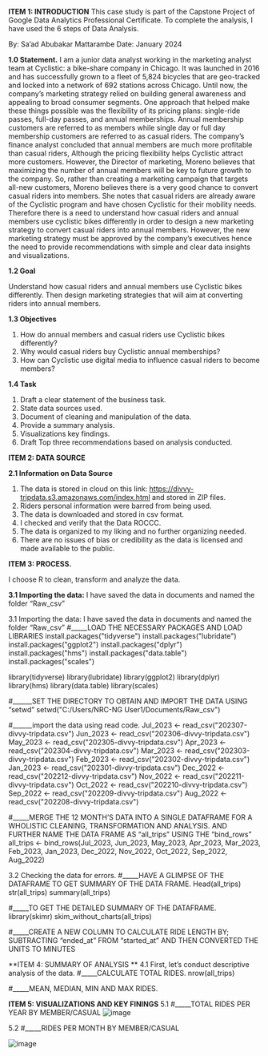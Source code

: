 **ITEM 1: INTRODUCTION**
This case study is part of the Capstone Project of Google Data Analytics Professional Certificate. To complete the analysis, I have used the 6 steps of Data Analysis.

By: Sa’ad Abubakar Mattarambe				Date: January 2024

**1.0	Statement.**
I am a junior data analyst working in the marketing analyst team at Cyclistic: a bike-share company in Chicago. It was launched in 2016 and has successfully grown to a fleet of 5,824 bicycles that are geo-tracked and locked into a network of 692 stations across Chicago. Until now, the company’s marketing strategy relied on building general awareness and appealing to broad consumer segments. One approach that helped make these things possible was the flexibility of its pricing plans: single-ride passes, full-day passes, and annual memberships. Annual membership customers are referred to as members while single day or full day membership customers are referred to as casual riders. The company’s finance analyst concluded that annual members are much more profitable than casual riders, Although the pricing flexibility helps Cyclistic attract more customers. However, the Director of marketing, Moreno believes that maximizing the number of annual members will be key to future growth to the company. So, rather than creating a marketing campaign that targets all-new customers, Moreno believes there is a very good chance to convert casual riders into members. She notes that casual riders are already aware of the Cyclistic program and have chosen Cyclistic for their mobility needs. Therefore there is a need to understand how casual riders and annual members use cyclistic bikes differently in order to design a new marketing strategy to convert casual riders into annual members. However, the new marketing strategy must be approved by the company’s executives hence the need to provide recommendations with simple and clear data insights and visualizations.

**1.2 Goal**

Understand how casual riders and annual members use Cyclistic bikes differently. Then design marketing strategies that will aim at converting riders into annual members.

**1.3 Objectives**
1.	How do annual members and casual riders use Cyclistic bikes differently?
2.	Why would casual riders buy Cyclistic annual memberships?
3.	How can Cyclistic use digital media to influence casual riders to become members?
   
**1.4 Task**
1.	Draft a clear statement of the business task.
2.	State data sources used.
3.	Document of cleaning and manipulation of the data.
4.	Provide a summary analysis.
5.	Visualizations key findings.
6.	Draft Top three recommendations based on analysis conducted. 


**ITEM 2: DATA SOURCE**

**2.1 Information on Data Source**
1.	The data is stored in cloud on this link: https://divvy-tripdata.s3.amazonaws.com/index.html and stored in ZIP files.
2.	Riders personal information were barred from being used.
3.	The data is downloaded and stored in csv format.
4.	I checked and verify that the Data ROCCC.
5.	The data is organized to my liking and no further organizing needed.
6.	There are no issues of bias or credibility as the data is licensed and made available to the public.

   
**ITEM 3: PROCESS.**

I choose R to clean, transform and analyze the data.      

**3.1 Importing the data:**
I have saved the data in documents and named the folder “Raw_csv”


3.1 Importing the data: I have saved the data in documents and named the folder “Raw_csv”
#_____LOAD THE NECESSARY PACKAGES AND LOAD LIBRARIES
install.packages("tidyverse")
install.packages("lubridate")
install.packages("ggplot2")
install.packages("dplyr")
install.packages("hms")
install.packages("data.table")
install.packages("scales")

library(tidyverse)
library(lubridate)
library(ggplot2)
library(dplyr)
library(hms)
library(data.table)
library(scales)

#______SET THE DIRECTORY TO OBTAIN AND IMPORT THE DATA USING “setwd”
setwd("C:/Users/NRC-NG User1/Documents/Raw_csv")     

#______import the data using read code.
Jul_2023   <- read_csv("202307-divvy-tripdata.csv")
Jun_2023  <- read_csv("202306-divvy-tripdata.csv")
May_2023 <- read_csv("202305-divvy-tripdata.csv")
Apr_2023  <- read_csv("202304-divvy-tripdata.csv")
Mar_2023 <- read_csv("202303-divvy-tripdata.csv")
Feb_2023  <- read_csv("202302-divvy-tripdata.csv")
Jan_2023   <- read_csv("202301-divvy-tripdata.csv")
Dec_2022  <- read_csv("202212-divvy-tripdata.csv")
Nov_2022  <- read_csv("202211-divvy-tripdata.csv")
Oct_2022   <- read_csv("202210-divvy-tripdata.csv")
Sep_2022   <- read_csv("202209-divvy-tripdata.csv")
Aug_2022   <- read_csv("202208-divvy-tripdata.csv")

#_____MERGE THE 12 MONTH’S DATA INTO A SINGLE DATAFRAME FOR A WHOLISTIC CLEANING, TRANSFORMATION AND ANALYSIS. AND FURTHER NAME THE DATA FRAME AS “all_trips” USING THE “bind_rows” 
all_trips <- bind_rows(Jul_2023, Jun_2023, May_2023, Apr_2023, Mar_2023, Feb_2023, Jan_2023, Dec_2022, Nov_2022, Oct_2022, Sep_2022, Aug_2022)


3.2 Checking the data for errors.
#_____HAVE A GLIMPSE OF THE DATAFRAME TO GET SUMMARY OF THE DATA FRAME.
Head(all_trips) 
str(all_trips)
summary(all_trips)

#_____TO GET THE DETAILED SUMMARY OF THE DATAFRAME.
library(skimr)
skim_without_charts(all_trips) 

#_____CREATE A NEW COLUMN TO CALCULATE RIDE LENGTH BY; SUBTRACTING “ended_at” FROM “started_at” AND THEN CONVERTED THE UNITS TO MINUTES 



**ITEM 4: SUMMARY OF ANALYSIS **
4.1 First, let’s conduct descriptive analysis of the data.
#_____CALCULATE TOTAL RIDES.
nrow(all_trips) 

#_____MEAN, MEDIAN, MIN AND MAX RIDES.

**ITEM 5: VISUALIZATIONS AND KEY FININGS**
5.1 #_____TOTAL RIDES PER YEAR BY MEMBER/CASUAL
![image](https://github.com/Saadmattarambe/Saadmattarambe.github.io/assets/155629992/830732b3-3fe0-4126-951c-35d9e00825a2)



5.2 #_____RIDES PER MONTH BY MEMBER/CASUAL

![image](https://github.com/Saadmattarambe/Saadmattarambe.github.io/assets/155629992/717c0f36-502d-4fa7-b43a-02cd525bffa8)


